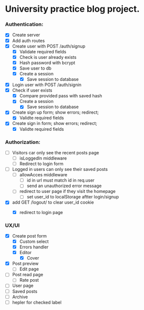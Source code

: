# University practice blog project.

### Authentication:
* [x] Create server
* [x] Add auth routes
* [x] Create user with POST /auth/signup
  * [x] Validate required fields
  * [x] Check is user already exists
  * [x] Hash password with bcrypt
  * [x] Save user to db
  * [x] Create a session
    * [x] Save session to database
 * [x] Login user with POST /auth/signin
  * [x] Check if user exists
    * [x] Compare provided pass with saved hash
    * [x] Create a session
      * [x] Save session to database
* [x] Create sign up form; show errors; redirect;
  * [x] Validte required fields
* [x] Create sign in form; show errors; redirect;
  * [x] Validte required fields

### Authorization: 
* [ ] Visitors car only see the recent posts page
  * [ ] isLoggedIn middleware
  * [ ] Redirect to login form
* [ ] Logged in users can only see their saved posts
  * [ ] allowAcces middleware
    * [ ] id in url must match id in req.user
    * [ ] send an unauthorized error message
  * [ ] redirect to user page if they visit the homepage
    * [ ] set user_id to localStorage aftter login/signup
* [x] add GET /logout/ to clear user_id cookie
  * [x] redirect to login page  


### UX/UI
* [x] Create post form
  * [x] Custom select
  * [x] Errors handler
  * [x] Editor
    * [x] Cover

* [x] Post preview
  * [ ] Edit page
* [ ] Post read page
  * [ ] Rate post
* [ ] User page
* [ ] Saved posts
* [ ] Archive
* [ ] hepler for checked label